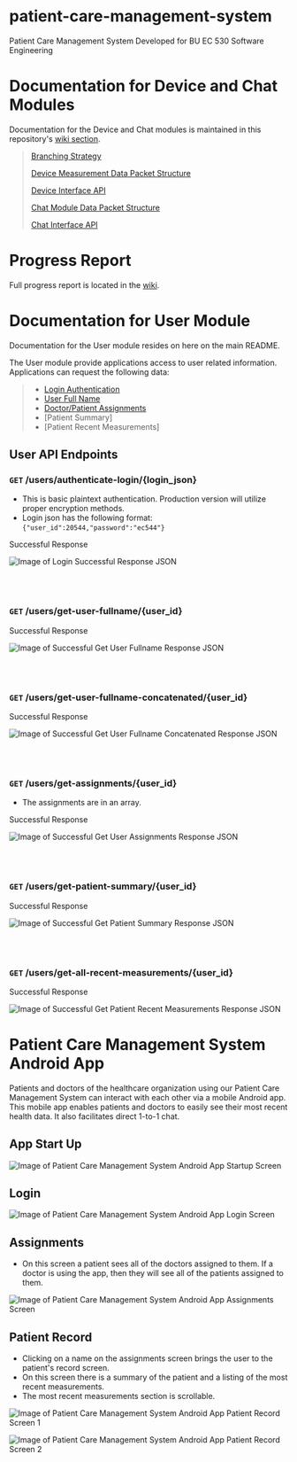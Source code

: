 # patient-care-management-system
Patient Care Management System Developed for BU EC 530 Software Engineering

# Documentation for Device and Chat Modules
Documentation for the Device and Chat modules is maintained in this repository's [wiki section](https://github.com/sgomez14/patient-care-management-system/wiki).

> [Branching Strategy](https://github.com/sgomez14/patient-care-management-system/wiki/Branching-Strategy) 
>
> [Device Measurement Data Packet Structure](https://github.com/sgomez14/patient-care-management-system/wiki/Device-Measurement-Data-Packet)
>
> [Device Interface API](https://github.com/sgomez14/patient-care-management-system/wiki/Device-Interface-API)
>
> [Chat Module Data Packet Structure](https://github.com/sgomez14/patient-care-management-system/wiki/Chat-Module-Data-Structure)
>
>[Chat Interface API](https://github.com/sgomez14/patient-care-management-system/wiki/Chat-Interface-API)


# Progress Report
Full progress report is located in the [wiki](https://github.com/sgomez14/patient-care-management-system/wiki).


# Documentation for User Module
Documentation for the User module resides on here on the main README.

The User module provide applications access to user related information. Applications can request the following data:

> - [Login Authentication](https://github.com/sgomez14/patient-care-management-system/blob/main/README.md#get-usersauthenticate-loginlogin_json)
> - [User Full Name](https://github.com/sgomez14/patient-care-management-system/blob/main/README.md#get-usersget-user-fullnameuser_id)
> - [Doctor/Patient Assignments](https://github.com/sgomez14/patient-care-management-system/blob/main/README.md#get-usersget-assignmentsuser_id)
> - [Patient Summary]
> - [Patient Recent Measurements]

## User API Endpoints
### `GET` /users/authenticate-login/{login_json}
- This is basic plaintext authentication. Production version will utilize proper encryption methods.
- Login json has the following format: `{"user_id":20544,"password":"ec544"}`


Successful Response


![Image of Login Successful Response JSON](https://user-images.githubusercontent.com/30096097/167271854-6b2bfbc6-79bf-4d60-9c75-82b30f2d1e8a.png)


</br></br>
### `GET` /users/get-user-fullname/{user_id}

Successful Response


![Image of Successful Get User Fullname Response JSON](https://user-images.githubusercontent.com/30096097/167272530-57ea44a8-2ad4-4951-9cde-c1c9a59d3d59.png)


</br></br>
### `GET` /users/get-user-fullname-concatenated/{user_id}

Successful Response


![Image of Successful Get User Fullname Concatenated Response JSON](https://user-images.githubusercontent.com/30096097/167272330-d99582a7-6153-42dc-8a81-2b9d15ed0ed5.png)


</br></br>
### `GET` /users/get-assignments/{user_id}
- The assignments are in an array.

Successful Response


![Image of Successful Get User Assignments Response JSON](https://user-images.githubusercontent.com/30096097/167273306-30b574fc-65df-4ab4-9203-9ee1305b559b.png)


</br></br>
### `GET` /users/get-patient-summary/{user_id}

Successful Response


![Image of Successful Get Patient Summary Response JSON](https://user-images.githubusercontent.com/30096097/167273584-57eeb5ec-9d7c-44f6-99d5-f0c945790be6.png)


</br></br>
### `GET` /users/get-all-recent-measurements/{user_id}

Successful Response


![Image of Successful Get Patient Recent Measurements Response JSON](https://user-images.githubusercontent.com/30096097/167274537-5f2ef0cf-e177-4dc3-903e-2bf1bc846059.png)


# Patient Care Management System Android App

Patients and doctors of the healthcare organization using our Patient Care Management System can interact with each other via a mobile Android app. This mobile app enables patients and doctors to easily see their most recent health data. It also facilitates direct 1-to-1 chat.

## App Start Up

![Image of Patient Care Management System Android App Startup Screen](https://user-images.githubusercontent.com/30096097/167276701-55f32f2e-2eb6-4e93-9c9b-ee88388c56b3.png)



## Login

![Image of Patient Care Management System Android App Login Screen](https://user-images.githubusercontent.com/30096097/167276741-7c56b873-69b1-484c-b04e-eb593e344230.png)


## Assignments 

- On this screen a patient sees all of the doctors assigned to them. If a doctor is using the app, then they will see all of the patients assigned to them.

![Image of Patient Care Management System Android App Assignments Screen](https://user-images.githubusercontent.com/30096097/167276975-69f8b3b0-0f5b-4d55-b217-e363e9788940.png)


## Patient Record

- Clicking on a name on the assignments screen brings the user to the patient's record screen.
- On this screen there is a summary of the patient and a listing of the most recent measurements.
- The most recent measurements section is scrollable.

![Image of Patient Care Management System Android App Patient Record Screen 1](https://user-images.githubusercontent.com/30096097/167277432-7fcbe5e3-967f-49ce-9081-09f38b934cd2.png)


![Image of Patient Care Management System Android App Patient Record Screen 2](https://user-images.githubusercontent.com/30096097/167277451-182bfce9-c94f-45ba-80e6-f08e3f0b0d8f.png)



